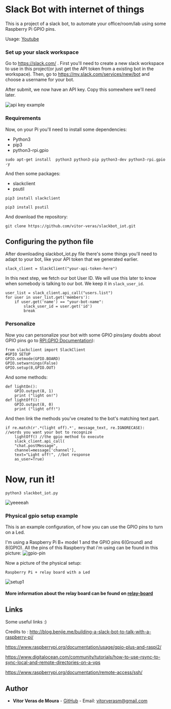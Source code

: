 # Slack Bot with internet of things

This is a project of a slack bot, to automate your office/room/lab using some Raspberry Pi GPIO pins.

Usage: [Youtube](https://youtu.be/oNQft1fzo-o)

### Set up your slack workspace

Go to https://slack.com/ . First you'll need to create a new slack workspace to use in this project(or just get the API token from a existing bot in the workspace).
Then, go to https://my.slack.com/services/new/bot and choose a username for your bot.

After submit, we now have an API key. Copy this somewhere we'll need later.

![api key example](https://i.imgur.com/LPUquaF.png)

### Requirements

Now, on your Pi you'll need to install some dependencies:

 - Python3
 - pip3
 - python3-rpi.gpio

```
sudo apt-get install  python3 python3-pip python3-dev python3-rpi.gpio -y
```


And then some packages:

 - slackclient
 - psutil

```
pip3 install slackclient
```
```
pip3 install psutil
```

And download the repository:
```
git clone https://github.com/vitor-veras/slackbot_iot.git
```



## Configuring the python file
After downloading slackbot_iot.py file there's some things you'll need to adapt to your bot, like your API token that we generated earlier.

```
slack_client = SlackClient("your-api-token-here")
```

In this next step, we fetch our bot User ID. We will use this later to know when somebody is talking to our bot. We keep it in `slack_user_id`.

```
user_list = slack_client.api_call("users.list")  
for user in user_list.get('members'):  
    if user.get('name') == "your-bot-name":
        slack_user_id = user.get('id')
        break

```

### Personalize
Now you can personalize your bot with some GPIO pins(any doubts about GPIO pins go to [RPI.GPIO Documentation](https://pypi.python.org/pypi/RPi.GPIO)):
```
from slackclient import SlackClient
#GPIO SETUP
GPIO.setmode(GPIO.BOARD)
GPIO.setwarnings(False)
GPIO.setup(8,GPIO.OUT)

```

And some methods:
```
def lightOn():
    GPIO.output(8, 1)
    print ("light on!")
def lightOff():
    GPIO.output(8, 0)
    print ("light off!")
```

And then link the methods you've created to the bot's matching text part.
```
if re.match(r'.*(light off).*', message_text, re.IGNORECASE):
//words you want your bot to recognize
	lightOff() //the gpio method to execute
	slack_client.api_call(
	"chat.postMessage",
	channel=message['channel'],
	text="Light off!", //bot response
	as_user=True)
```
# Now, run it!

```
python3 slackbot_iot.py
```

![yeeeeah](https://i.imgur.com/mvKbycf.png)

### Physical gpio setup example

This is an example configuration, of how you can use the GPIO pins to turn on a Led.

I'm using a Raspberry Pi B+ model 1 and the GPIO pins 6(Ground) and 8(GPIO). All the pins of this Raspberry that i'm using can be found in this picture:
![gpio-pin](https://i.imgur.com/4bQ4bgy.png)

Now a picture of the physical setup:

`Raspberry Pi + relay board with a Led`

![setup1](https://i.imgur.com/vF5HTQF.jpg)

#### More information about the relay board can be found on [relay-board](https://github.com/vitor-veras/relay_board.git)
## Links
Some useful links :)

Credits to : http://blog.benjie.me/building-a-slack-bot-to-talk-with-a-raspberry-pi/

https://www.raspberrypi.org/documentation/usage/gpio-plus-and-raspi2/

https://www.digitalocean.com/community/tutorials/how-to-use-rsync-to-sync-local-and-remote-directories-on-a-vps

https://www.raspberrypi.org/documentation/remote-access/ssh/

## Author

* **Vitor Veras de Moura** - [GitHub](https://github.com/vitor-veras) - Email: vitorverasm@gmail.com

